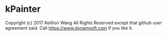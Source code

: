 # kPainter

 Copyright (c) 2017 Keillion Wang
 All Rights Reserved except that github user agreement said.
 Call https://www.dynamsoft.com if you like it.

